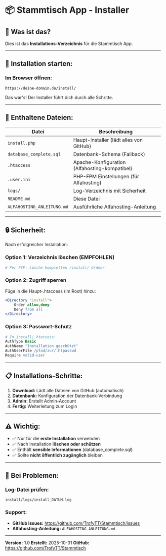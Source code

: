 # 📦 Stammtisch App - Installer

## 🎯 Was ist das?

Dies ist das **Installations-Verzeichnis** für die Stammtisch App.

---

## 🚀 Installation starten:

### Im Browser öffnen:
```
https://deine-domain.de/install/
```

Das war's! Der Installer führt dich durch alle Schritte.

---

## 📁 Enthaltene Dateien:

| Datei | Beschreibung |
|-------|--------------|
| `install.php` | Haupt-Installer (lädt alles von GitHub) |
| `database_complete.sql` | Datenbank-Schema (Fallback) |
| `.htaccess` | Apache-Konfiguration (Alfahosting-kompatibel) |
| `.user.ini` | PHP-FPM Einstellungen (für Alfahosting) |
| `logs/` | Log-Verzeichnis mit Sicherheit |
| `README.md` | Diese Datei |
| `ALFAHOSTING_ANLEITUNG.md` | Ausführliche Alfahosting-Anleitung |

---

## 🔒 Sicherheit:

Nach erfolgreicher Installation:

### Option 1: Verzeichnis löschen (EMPFOHLEN)
```bash
# Per FTP: Lösche kompletten /install/ Ordner
```

### Option 2: Zugriff sperren
Füge in die Haupt-.htaccess (im Root) hinzu:
```apache
<Directory "install">
    Order allow,deny
    Deny from all
</Directory>
```

### Option 3: Passwort-Schutz
```apache
# In install/.htaccess:
AuthType Basic
AuthName "Installation geschützt"
AuthUserFile /pfad/zur/.htpasswd
Require valid-user
```

---

## 📋 Installations-Schritte:

1. **Download:** Lädt alle Dateien von GitHub (automatisch)
2. **Datenbank:** Konfiguration der Datenbank-Verbindung
3. **Admin:** Erstellt Admin-Account
4. **Fertig:** Weiterleitung zum Login

---

## ⚠️ Wichtig:

- ✅ Nur für die **erste Installation** verwenden
- ✅ Nach Installation **löschen oder schützen**
- ✅ Enthält **sensible Informationen** (database_complete.sql)
- ✅ Sollte **nicht öffentlich zugänglich** bleiben

---

## 🔧 Bei Problemen:

### Log-Datei prüfen:
```
install/logs/install_DATUM.log
```

### Support:
- **GitHub Issues:** https://github.com/TrofyTT/Stammtisch/issues
- **Alfahosting-Anleitung:** `ALFAHOSTING_ANLEITUNG.md`

---

**Version:** 1.0
**Erstellt:** 2025-10-31
**GitHub:** https://github.com/TrofyTT/Stammtisch
